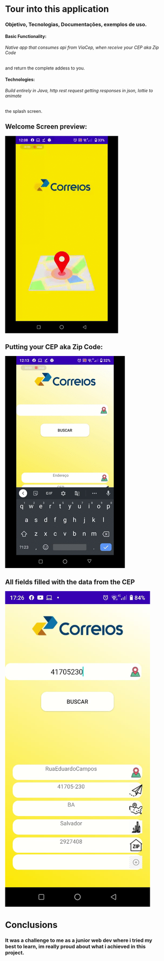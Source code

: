 #                                                                        Tour into this application 
###                                                             Objetivo, Tecnologias, Documentações, exemplos de uso.



#### Basic Functionality:
###### Native app that consumes api from ViaCep, when receive your CEP aka Zip Code
and return the complete addess to you.



#### Technologies:
###### Build entirely in Java, http rest request getting responses in json, lottie to animate
the splash screen.


## Welcome Screen preview:
![welcome screen pic](https://github.com/ryxandy/CEP/blob/master/SplashScreen.gif)


## Putting your CEP aka Zip Code:
![putting your cep](https://github.com/ryxandy/CEP/blob/master/Funcionalidade.gif)


## All fields filled with the data from the CEP
![taping your data](https://github.com/ryxandy/CEP/blob/master/finalimage.jpg)


# Conclusions
### It was a challenge to me as a junior web dev where i tried my best to learn, im really proud about what i achieved in this project.


